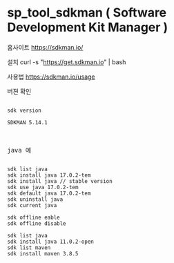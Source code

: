 # sp_tool_sdkman ( Software Development Kit Manager )

홈사이트
https://sdkman.io/

설치
curl -s "https://get.sdkman.io" | bash

사용법
https://sdkman.io/usage



버젼 확인
<pre>
<code>
sdk version

SDKMAN 5.14.1
</code>
<pre>

java 예
<pre>
<code>
sdk list java
sdk install java 17.0.2-tem
sdk install java // stable version
sdk use java 17.0.2-tem
sdk default java 17.0.2-tem
sdk uninstall java
sdk current java

sdk offline eable
sdk offline disable

sdk list java
sdk install java 11.0.2-open
sdk list maven
sdk install maven 3.8.5
</code>
<pre>

